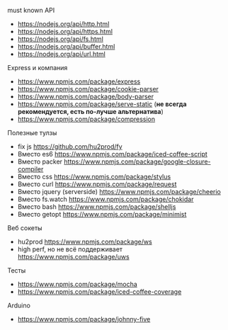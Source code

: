 must known API

 * https://nodejs.org/api/http.html
 * https://nodejs.org/api/https.html
 * https://nodejs.org/api/fs.html
 * https://nodejs.org/api/buffer.html
 * https://nodejs.org/api/url.html
 
Express и компания

 * https://www.npmjs.com/package/express
 * https://www.npmjs.com/package/cookie-parser
 * https://www.npmjs.com/package/body-parser
 * https://www.npmjs.com/package/serve-static (**не всегда рекомендуется, есть по-лучше альтернатива**)
 * https://www.npmjs.com/package/compression

Полезные тулзы

 * fix js https://github.com/hu2prod/fy
 * Вместо es6    https://www.npmjs.com/package/iced-coffee-script
 * Вместо packer https://www.npmjs.com/package/google-closure-compiler
 * Вместо css    https://www.npmjs.com/package/stylus
 * Вместо curl   https://www.npmjs.com/package/request
 * Вместо jquery (serverside) https://www.npmjs.com/package/cheerio
 * Вместо fs.watch https://www.npmjs.com/package/chokidar
 * Вместо bash   https://www.npmjs.com/package/shelljs
 * Вместо getopt https://www.npmjs.com/package/minimist

Веб сокеты

 * hu2prod https://www.npmjs.com/package/ws
 * high perf, но не всё поддерживает https://www.npmjs.com/package/uws

Тесты

 * https://www.npmjs.com/package/mocha
 * https://www.npmjs.com/package/iced-coffee-coverage

Arduino

 * https://www.npmjs.com/package/johnny-five
